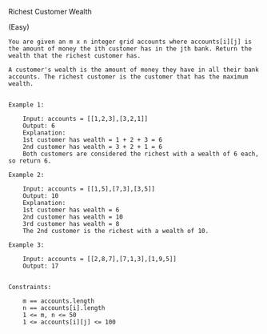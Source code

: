 Richest Customer Wealth

(Easy)

    You are given an m x n integer grid accounts where accounts[i][j] is the amount of money the i​​​​​​​​​​​th​​​​ customer has in the j​​​​​​​​​​​th​​​​ bank. Return the wealth that the richest customer has.

    A customer's wealth is the amount of money they have in all their bank accounts. The richest customer is the customer that has the maximum wealth.


    Example 1:

        Input: accounts = [[1,2,3],[3,2,1]]
        Output: 6
        Explanation:
        1st customer has wealth = 1 + 2 + 3 = 6
        2nd customer has wealth = 3 + 2 + 1 = 6
        Both customers are considered the richest with a wealth of 6 each, so return 6.

    Example 2:

        Input: accounts = [[1,5],[7,3],[3,5]]
        Output: 10
        Explanation: 
        1st customer has wealth = 6
        2nd customer has wealth = 10 
        3rd customer has wealth = 8
        The 2nd customer is the richest with a wealth of 10.

    Example 3:

        Input: accounts = [[2,8,7],[7,1,3],[1,9,5]]
        Output: 17
    

    Constraints:

        m == accounts.length
        n == accounts[i].length
        1 <= m, n <= 50
        1 <= accounts[i][j] <= 100